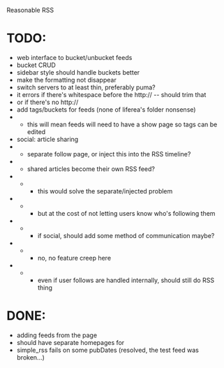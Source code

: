 Reasonable RSS

TODO:
=====

* web interface to bucket/unbucket feeds
* bucket CRUD
* sidebar style should handle buckets better
* make the formatting not disappear
* switch servers to at least thin, preferably puma?
* it errors if there's whitespace before the http:// -- should trim that
* or if there's no http://
* add tags/buckets for feeds (none of liferea's folder nonsense)
* * this will mean feeds will need to have a show page so tags can be edited
* social: article sharing
* * separate follow page, or inject this into the RSS timeline?
* * shared articles become their own RSS feed?
* * * this would solve the separate/injected problem
* * * but at the cost of not letting users know who's following them
* * * if social, should add some method of communication maybe?
* * * no, no feature creep here
* * * even if user follows are handled internally, should still do RSS thing

DONE:
=====

* adding feeds from the page
* should have separate homepages for
* simple_rss fails on some pubDates (resolved, the test feed was broken...)
